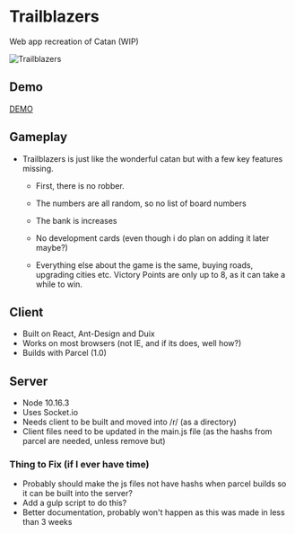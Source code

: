# Trailblazers
Web app recreation of Catan (WIP)

![Trailblazers](https://user-images.githubusercontent.com/13824197/65849316-d17e9e80-e317-11e9-9998-810fc8dc1f94.png)

## Demo
[DEMO](http://trail-blazers-game.herokuapp.com)

## Gameplay
- Trailblazers is just like the wonderful catan but with a few key features missing.
  - First, there is no robber. 
  - The numbers are all random, so no list of board numbers
  - The bank is increases
  - No development cards (even though i do plan on adding it later maybe?)
  
  - Everything else about the game is the same, buying roads, upgrading cities etc. 
    Victory Points are only up to 8, as it can take a while to win.

## Client
- Built on React, Ant-Design and Duix
- Works on most browsers (not IE, and if its does, well how?)
- Builds with Parcel (1.0) 

## Server
- Node 10.16.3
- Uses Socket.io
- Needs client to be built and moved into /r/ (as a directory)
- Client files need to be updated in the main.js file (as the hashs from parcel are needed, unless remove but)

### Thing to Fix (if I ever have time)
- Probably should make the js files not have hashs when parcel builds so it can be built into the server?
- Add a gulp script to do this?
- Better documentation, probably won't happen as this was made in less than 3 weeks
